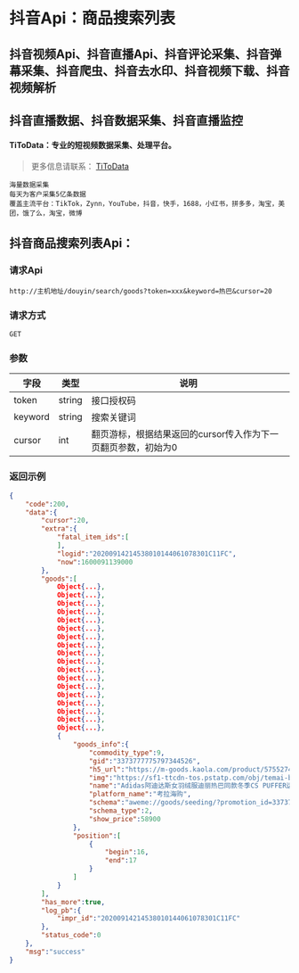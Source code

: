 # 抖音Api：商品搜索列表

## 抖音视频Api、抖音直播Api、抖音评论采集、抖音弹幕采集、抖音爬虫、抖音去水印、抖音视频下载、抖音视频解析
## 抖音直播数据、抖音数据采集、抖音直播监控

#### TiToData：专业的短视频数据采集、处理平台。
> 更多信息请联系： [TiToData](https://www.titodata.com/about?from=shipinapi)
```
海量数据采集
每天为客户采集5亿条数据
覆盖主流平台：TikTok，Zynn，YouTube，抖音，快手，1688，小红书，拼多多，淘宝，美团，饿了么，淘宝，微博

```




## 抖音商品搜索列表Api：

### 请求Api
```http
http://主机地址/douyin/search/goods?token=xxx&keyword=热巴&cursor=20

```

### 

### 请求方式
```http
GET
```

### 

### 参数
| 字段 | 类型 | 说明 |
| --- | --- | --- |
| token | string | 接口授权码 |
| keyword | string | 搜索关键词 |
| cursor | int | 翻页游标，根据结果返回的cursor传入作为下一页翻页参数，初始为0 |

### 

### 返回示例
```json
{
    "code":200,
    "data":{
        "cursor":20,
        "extra":{
            "fatal_item_ids":[
            ],
            "logid":"20200914214538010144061078301C11FC",
            "now":1600091139000
        },
        "goods":[
            Object{...},
            Object{...},
            Object{...},
            Object{...},
            Object{...},
            Object{...},
            Object{...},
            Object{...},
            Object{...},
            Object{...},
            Object{...},
            Object{...},
            Object{...},
            Object{...},
            Object{...},
            Object{...},
            Object{...},
            Object{...},
            {
                "goods_info":{
                    "commodity_type":9,
                    "gid":"3373777775797344526",
                    "h5_url":"https://m-goods.kaola.com/product/5755274.html",
                    "img":"https://sf1-ttcdn-tos.pstatp.com/obj/temai-bw/1b4fb86c71f4c244babac62a8c019af3ec14b53fwww800-800",
                    "name":"Adidas阿迪达斯女羽绒服迪丽热巴同款冬季CS PUFFER运动保暖连帽羽绒服EI4421",
                    "platform_name":"考拉海购",
                    "schema":"aweme://goods/seeding/?promotion_id=3373777775797344526&target_uid=99514375927&sec_target_uid=MS4wLjABAAAA2I9NdgAKZrz9e0tLm1csyDMNqLESPDm34TdYYqXe8-I&item_id=0&product_id=5755274&meta_param=%7B%22page_type%22%3A1%7D",
                    "schema_type":2,
                    "show_price":58900
                },
                "position":[
                    {
                        "begin":16,
                        "end":17
                    }
                ]
            }
        ],
        "has_more":true,
        "log_pb":{
            "impr_id":"20200914214538010144061078301C11FC"
        },
        "status_code":0
    },
    "msg":"success"
}
```


